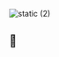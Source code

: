 ![static (2)](https://user-images.githubusercontent.com/95378561/168386244-8a2c0755-2160-40a7-a59e-eb820f8e8176.png)
##                                                                  🌌
